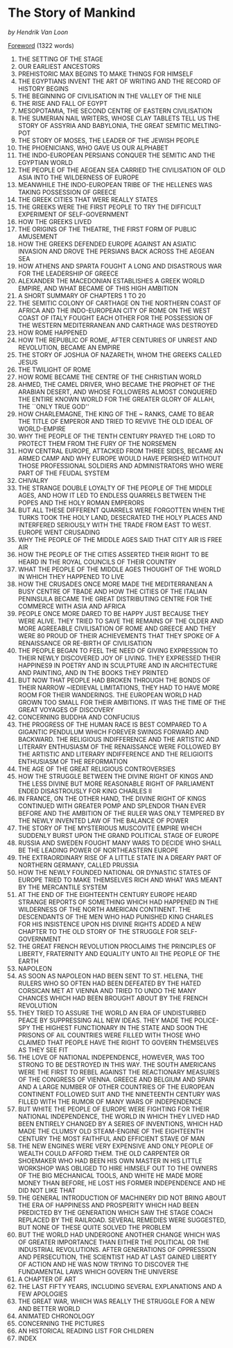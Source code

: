 The Story of Mankind
=================

*by Hendrik Van Loon*

[Foreword](https://github.com/ShoreLark/theStoryOfMankind/blob/master/Foreword.md) (1322 words)

1.  THE SETTING OF THE STAGE
2.  OUR EARLIEST ANCESTORS
3.  PREHISTORIC MAX BEGINS TO MAKE THINGS FOR HIMSELF
4.  THE EGYPTIANS INVENT THE ART OF WRITING AND THE RECORD OF HISTORY BEGINS
5.  THE BEGINNING OF CIVILISATION IN THE VALLEY OF THE NILE
6.  THE RISE AND FALL OF EGYPT
7.  MESOPOTAMIA, THE SECOND CENTRE OF EASTERN CIVILISATION
8.  THE SUMERIAN NAIL WRITERS, WHOSE CLAY TABLETS TELL US
       THE STORY OF ASSYRIA AND BABYLONIA, THE GREAT SEMITIC
       MELTING-POT
9.  THE STORY OF MOSES, THE LEADER OF THE JEWISH PEOPLE
10. THE PHOENICIANS, WHO GAVE US OUR ALPHABET
11. THE INDO-EUROPEAN PERSIANS CONQUER THE SEMITIC AND THE
       EGYPTIAN WORLD
12. THE PEOPLE OF THE AEGEAN SEA CARRIED THE CIVILISATION
       OF OLD ASIA INTO THE WILDERNESS OF EUROPE
13. MEANWHILE THE INDO-EUROPEAN TRIBE OF THE HELLENES WAS
       TAKING POSSESSION OF GREECE
14. THE GREEK CITIES THAT WERE REALLY STATES
15. THE GREEKS WERE THE FIRST PEOPLE TO TRY THE DIFFICULT
       EXPERIMENT OF SELF-GOVERNMENT
16. HOW THE GREEKS LIVED
17. THE ORIGINS OF THE THEATRE, THE FIRST FORM OF PUBLIC
       AMUSEMENT
18. HOW THE GREEKS DEFENDED EUROPE AGAINST AN ASIATIC INVASION AND
DROVE THE PERSIANS BACK ACROSS THE AEGEAN SEA
19. HOW ATHENS AND SPARTA FOUGHT A LONG AND DISASTROUS WAR
 FOR THE LEADERSHIP OF GREECE
20. ALEXANDER THE MACEDONIAN ESTABLISHES A GREEK WORLD
EMPIRE, AND WHAT BECAME OF THIS HIGH AMBITION
21. A SHORT SUMMARY OF CHAPTERS 1 TO 20
22. THE SEMITIC COLONY OF CARTHAGE ON THE NORTHERN COAST OF
 AFRICA AND THE INDO-EUROPEAN CITY OF ROME ON THE WEST
 COAST OF ITALY FOUGHT EACH OTHER FOR THE POSSESSION OF
 THE WESTERN MEDITERRANEAN AND CARTHAGE WAS DESTROYED
23. HOW ROME HAPPENED
24. HOW THE REPUBLIC OF ROME, AFTER CENTURIES OF UNREST AND
 REVOLUTION, BECAME AN EMPIRE
25. THE STORY OF JOSHUA OF NAZARETH, WHOM THE GREEKS CALLED
 JESUS
26. THE TWILIGHT OF ROME
27. HOW ROME BECAME THE CENTRE OF THE CHRISTIAN WORLD
28. AHMED, THE CAMEL DRIVER, WHO BECAME THE PROPHET OF THE
 ARABIAN DESERT, AND WHOSE FOLLOWERS ALMOST CONQUERED
 THE ENTIRE KNOWN WORLD FOR THE GREATER GLORY OF
 ALLAH, THE ``ONLY TRUE GOD''
29. HOW CHARLEMAGNE, THE KING OF THE ~ RANKS, CAME TO BEAR
 THE TITLE OF EMPEROR AND TRIED TO REVIVE THE OLD IDEAL
 OF WORLD-EMPIRE
30. WHY THE PEOPLE OF THE TENTH CENTURY PRAYED THE LORD
 TO PROTECT THEM FROM THE FURY OF THE NORSEMEN
31. HOW CENTRAL EUROPE, ATTACKED FROM THREE SIDES, BECAME
 AN ARMED CAMP AND WHY EUROPE WOULD HAVE PERISHED
 WITHOUT THOSE PROFESSIONAL SOLDIERS AND ADMINISTRATORS
 WHO WERE PART OF THE FEUDAL SYSTEM
32. CHIVALRY
33. THE STRANGE DOUBLE LOYALTY OF THE PEOPLE OF THE MIDDLE
 AGES, AND HOW IT LED TO ENDLESS QUARRELS BETWEEN THE
 POPES AND THE HOLY ROMAN EMPERORS
34. BUT ALL THESE DIFFERENT QUARRELS WERE FORGOTTEN WHEN
 THE TURKS TOOK THE HOLY LAND, DESECRATED THE HOLY
 PLACES AND INTERFERED SERIOUSLY WITH THE TRADE FROM
 EAST TO WEST. EUROPE WENT CRUSADING
35. WHY THE PEOPLE OF THE MIDDLE AGES SAID THAT CITY AIR
 IS FREE AIR
36. HOW THE PEOPLE OF THE CITIES ASSERTED THEIR RIGHT
 TO BE HEARD IN THE ROYAL COUNCILS OF THEIR COUNTRY
37. WHAT THE PEOPLE OF THE MIDDLE AGES THOUGHT OF THE
 WORLD IN WHICH THEY HAPPENED TO LIVE
38. HOW THE CRUSADES ONCE MORE MADE THE MEDITERRANEAN A
 BUSY CENTRE OF TBADE AND HOW THE CITIES OF THE ITALIAN
 PENINSULA BECAME THE GREAT DISTRIBUTING CENTRE FOR THE
 COMMERCE WITH ASIA AND AFRICA
39. PEOPLE ONCE MORE DARED TO BE HAPPY JUST BECAUSE THEY
 WERE ALIVE. THEY TRIED TO SAVE THE REMAINS OF THE
 OLDER AND MORE AGREEABLE CIVILISATION OF ROME AND
 GREECE AND THEY WERE 80 PROUD OF THEIR ACHIEVEMENTS
 THAT THEY SPOKE OF A RENAISSANCE OR RE-BIRTH OF
 CIVILISATION
40. THE PEOPLE BEGAN TO FEEL THE NEED OF GIVING EXPRESSION
 TO THEIR NEWLY DISCOVERED JOY OF LIVING. THEY EXPRESSED
 THEIR HAPPINES9 IN POETRY AND IN SCULPTURE AND
 IN ARCHITECTURE AND PAINTING, AND IN THE BOOKS THEY
 PRINTED
41. BUT NOW THAT PEOPLE HAD BROKEN THROUGH THE BONDS OF
 THEIR NARROW ~IEDIIEVAL LIMITATIONS, THEY HAD TO HAVE
 MORE ROOM FOR THEIR WANDERINGS. THE EUROPEAN WORLD
 HAD GROWN TOO SMALL FOR THEIR AMBITIONS. IT WAS THE
 TIME OF THE GREAT VOYAGES OF DISCOVERY
42. CONCERNING BUDDHA AND CONFUCIUS
43. THE PROGRESS OF THE HUMAN RACE IS BEST COMPARED TO A
 GIGANTIC PENDULUM WHICH FOREVER SWINGS FORWARD AND
 BACKWARD. THE RELIGIOUS INDIFFERENCE AND THE ARTISTIC
 AND LITERARY ENTHUSIASM OF THE RENAISSANCE WERE FOLLOWED
 BY THE ARTISTIC AND LITERARY INDIFFERENCE AND THE
 RELIGIOITS ENTHUSIASM OF THE REFORMATION
44. THE AGE OF THE GREAT RELIGIOUS CONTROVERSIES
45. HOW THE STRUGGLE BETWEEN THE DIVINE RIGHT OF KINGS
 AND THE LESS DIVINE BUT MORE REASONABLE RIGHT OF
 PARLIAMENT ENDED DISASTROUSLY FOR KING CHARLES II
46. IN FRANCE, ON THE OTHER HAND, THE DIVINE RIGHT OF KINGS
 CONTINUED WITH GREATER POMP AND SPLENDOR THAN EVER
 BEFORE AND THE AMBITION OF THE RULER WAS ONLY TEMPERED
 BY THE NEWLY INVENTED LAW OF THE BALANCE OF POWER
47. THE STORY OF THE MYSTERIOUS MUSCOVITE EMPIRE WHICH SUDDENLY
 BURST UPON THE GRAND POLITICAL STAGE OF EUROPE
48. RUSSIA AND SWEDEN FOUGHT MANY WARS TO DECIDE WHO
 SHALL BE THE LEADING POWER OF NORTHEASTERN EUROPE
49. THE EXTRAORDINARY RISE OF A LITTLE STATE IN A DREARY PART
 OF NORTHERN GERMANY, CALLED PRUSSIA
50. HOW THE NEWLY FOUNDED NATIONAL OR DYNASTIC STATES OF
 EUROPE TRIED TO MAKE THEMSELVES RICH AND WHAT WAS
 MEANT BY THE MERCANTILE SYSTEM
51. AT THE END OF THE EIGHTEENTH CENTURY EUROPE HEARD
 STRANGE REPORTS OF SOMETHING WHICH HAD HAPPENED IN
 THE WILDERNESS OF THE NORTH AMERICAN CONTINENT. THE
 DESCENDANTS OF THE MEN WHO HAD PUNISHED KING CHARLES
 FOR HIS INSISTENCE UPON HIS DIVINE RIGHTS ADDED A
 NEW CHAPTER TO THE OLD STORY OF THE STRUGGLE FOR SELF-
 GOVERNMENT
62. THE GREAT FRENCH REVOLUTION PROCLAIMS THE PRINCIPLES
 OF LIBERTY, FRATERNITY AND EQUALITY UNTO All THE PEOPLE
 OF THE EARTH
53. NAPOLEON
54. AS SOON AS NAPOLEON HAD BEEN SENT TO ST. HELENA, THE
 RULERS WHO SO OFTEN HAD BEEN DEFEATED BY THE HATED
 CORSICAN MET AT VIENNA AND TRIED TO UNDO THE MANY
 CHANCES WHICH HAD BEEN BROUGHT ABOUT BY THE FRENCH
 REVOLUTION
55. THEY TRIED TO ASSURE THE WORLD AN ERA OF UNDISTURBED
 PEACE BY SUPPRESSING ALL NEW IDEAS. THEY MADE THE
 POLICE-SPY THE HIGHEST FUNCTIONARY IN THE STATE AND
 SOON THE PRISONS OF AIL COUNTRIES WERE FILLED WITH
 THOSE WHO CLAIMED THAT PEOPLE HAVE THE RIGHT TO
 GOVERN THEMSELVES AS THEY SEE FIT
56. THE LOVE OF NATIONAL INDEPENDENCE, HOWEVER, WAS TOO
 STRONG TO BE DESTROYED IN THIS WAY. THE SOUTH AMERICANS
 WERE THE FIRST TO REBEL AGAINST THE REACTIONARY
 MEASURES OF THE CONGRESS OF VIENNA. GREECE AND BELGIUM
 AND SPAIN AND A LARGE NUMBER OF OTHER COUNTRIES
 OF THE EUROPEAN CONTINENT FOLLOWED SUIT AND THE
 NINETEENTH CENTURY WAS FILLED WITH THE RUMOR OF MANY
 WARS OF INDEPENDENCE
57. BUT WHITE THE PEOPLE OF EUROPE WERE FIGHTING FOR THEIR
 NATIONAL INDEPENDENCE, THE WORLD IN WHICH THEY LIVED
 HAD BEEN ENTIRELY CHANGED BY A SERIES OF INVENTIONS,
 WHICH HAD MADE THE CLUMSY OLD STEAM-ENGINE OF THE
 EIGHTEENTH CENTURY THE MOST FAITHFUL AND EFFICIENT
 STAVE OF MAN
58. THE NEW ENGINES WERE VERY EXPENSIVE AND ONLY PEOPLE
 OF WEALTH COULD AFFORD THEM. THE OLD CARPENTER OR
 SHOEMAKER WHO HAD BEEN HIS OWN MASTER IN HIS LITTLE
 WORKSHOP WAS OBLIGED TO HIRE HIMSELF OUT TO THE OWNERS
 OF THE BIG MECHANICAL TOOLS, AND WHITE HE MADE
 MORE MONEY THAN BEFORE, HE LOST HIS FORMER INDEPENDENCE
 AND HE DID NOT LIKE THAT
59. THE GENERAL INTRODUCTION OF MACHINERY DID NOT BRING
 ABOUT THE ERA OF HAPPINESS AND PROSPERITY WHICH HAD
 BEEN PREDICTED BY THE GENERATION WHICH SAW THE STAGE
 COACH REPLACED BY THE RAILROAD. SEVERAL REMEDIES
 WERE SUGGESTED, BUT NONE OF THESE QUITE SOLVED THE
 PROBLEM
60. BUT THE WORLD HAD UNDERGONE ANOTHER CHANGE WHICH WAS
 OF GREATER IMPORTANCE THAN EITHER THE POLITICAL OR THE
 INDUSTRIAL REVOLUTIONS. AFTER GENERATIONS OF OPPRESSION
 AND PERSECUTION, THE SCIENTIST HAD AT LAST GAINED
 LIBERTY OF ACTION AND HE WAS NOW TRYING TO DISCOVER
 THE FUNDAMENTAL LAWS WHICH GOVERN THE UNIVERSE
61. A CHAPTER OF ART
62. THE LAST FIFTY YEARS, INCLUDING SEVERAL EXPLANATIONS
AND A FEW APOLOGIES
63. THE GREAT WAR, WHICH WAS REALLY THE STRUGGLE FOR A
 NEW AND BETTER WORLD
64. ANIMATED CHRONOLOGY
65. CONCERNING THE PICTURES
66. AN HISTORICAL READING LIST FOR CHILDREN
67. INDEX


